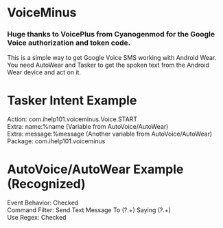 # VoiceMinus

### Huge thanks to VoicePlus from Cyanogenmod for the Google Voice authorization and token code. ###

This is a simple way to get Google Voice SMS working with Android Wear. You need AutoWear and Tasker to get the spoken text from the Android Wear device and act on it.

# Tasker Intent Example    
Action: com.ihelp101.voiceminus.Voice.START      
Extra: name:%name (Variable from AutoVoice/AutoWear)      
Extra: message:%message (Another variable from AutoVoice/AutoWear)     
Package: com.ihelp101.voiceminus      

# AutoVoice/AutoWear Example (Recognized)     
Event Behavior: Checked      
Command Filter: Send Text Message To (?<name>.+) Saying (?<message>.+)     
Use Regex: Checked     
